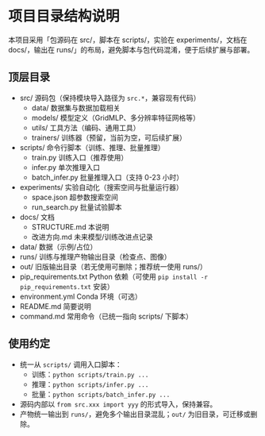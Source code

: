 # 项目目录结构说明

本项目采用「包源码在 src/，脚本在 scripts/，实验在 experiments/，文档在 docs/，输出在 runs/」的布局，避免脚本与包代码混淆，便于后续扩展与部署。

## 顶层目录
- src/                源码包（保持模块导入路径为 `src.*`，兼容现有代码）
  - data/            数据集与数据加载相关
  - models/          模型定义（GridMLP、多分辨率特征网格等）
  - utils/           工具方法（编码、通用工具）
  - trainers/        训练器（预留，当前为空，可后续扩展）
- scripts/            命令行脚本（训练、推理、批量推理）
  - train.py         训练入口（推荐使用）
  - infer.py         单次推理入口
  - batch_infer.py   批量推理入口（支持 0-23 小时）
- experiments/        实验自动化（搜索空间与批量运行器）
  - space.json       超参数搜索空间
  - run_search.py    批量试验脚本
- docs/               文档
  - STRUCTURE.md     本说明
  - 改进方向.md      未来模型/训练改进点记录
- data/               数据（示例/占位）
- runs/               训练与推理产物输出目录（检查点、图像）
- out/                旧版输出目录（若无使用可删除；推荐统一使用 runs/）
- pip_requirements.txt Python 依赖（可使用 `pip install -r pip_requirements.txt` 安装）
- environment.yml     Conda 环境（可选）
- README.md           简要说明
- command.md          常用命令（已统一指向 scripts/ 下脚本）

## 使用约定
- 统一从 `scripts/` 调用入口脚本：
  - 训练：`python scripts/train.py ...`
  - 推理：`python scripts/infer.py ...`
  - 批量：`python scripts/batch_infer.py ...`
- 源码内部以 `from src.xxx import yyy` 的形式导入，保持兼容。
- 产物统一输出到 `runs/`，避免多个输出目录混乱；`out/` 为旧目录，可迁移或删除。
